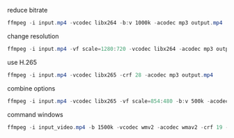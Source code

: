 reduce bitrate
```powershell
ffmpeg -i input.mp4 -vcodec libx264 -b:v 1000k -acodec mp3 output.mp4
```

change resolution
```powershell
ffmpeg -i input.mp4 -vf scale=1280:720 -vcodec libx264 -acodec mp3 output.mp4
```

use H.265
```powershell
ffmpeg -i input.mp4 -vcodec libx265 -crf 28 -acodec mp3 output.mp4
```

combine options
```powershell
ffmpeg -i input.mp4 -vcodec libx265 -vf scale=854:480 -b:v 500k -acodec mp3 output.mp4
```

command windows
```powershell
ffmpeg -i input_video.mp4 -b 1500k -vcodec wmv2 -acodec wmav2 -crf 19 -filter:v fps=fps=30 output.wmv
```
